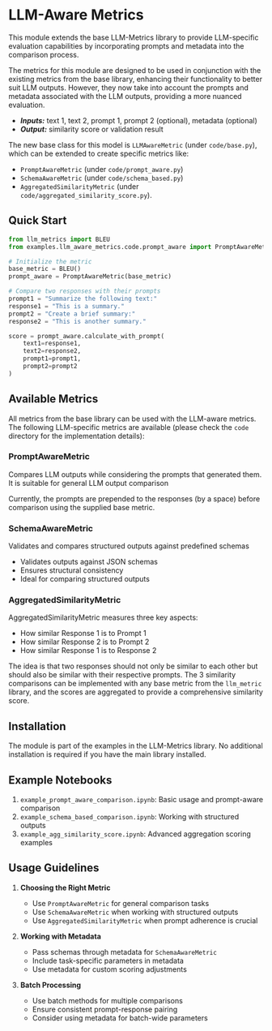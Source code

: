 # LLM-Aware Metrics

This module extends the base LLM-Metrics library to provide LLM-specific evaluation capabilities by incorporating prompts and metadata into the comparison process.

The metrics for this module are designed to be used in conjunction with the existing metrics from the base library, enhancing their functionality to better suit LLM outputs. However, they now take into account the prompts and metadata associated with the LLM outputs, providing a more nuanced evaluation.

* **_Inputs:_** text 1, text 2, prompt 1, prompt 2 (optional), metadata (optional)
* **_Output:_** similarity score or validation result

The new base class for this model is `LLMAwareMetric` (under `code/base.py`), which can be extended to create specific metrics like:
* `PromptAwareMetric` (under `code/prompt_aware.py`)
* `SchemaAwareMetric` (under `code/schema_based.py`)
* `AggregatedSimilarityMetric` (under `code/aggregated_similarity_score.py`).


## Quick Start

```python
from llm_metrics import BLEU
from examples.llm_aware_metrics.code.prompt_aware import PromptAwareMetric

# Initialize the metric
base_metric = BLEU()
prompt_aware = PromptAwareMetric(base_metric)

# Compare two responses with their prompts
prompt1 = "Summarize the following text:"
response1 = "This is a summary."
prompt2 = "Create a brief summary:"
response2 = "This is another summary."

score = prompt_aware.calculate_with_prompt(
    text1=response1,
    text2=response2,
    prompt1=prompt1,
    prompt2=prompt2
)
```

## Available Metrics
All metrics from the base library can be used with the LLM-aware metrics. The following LLM-specific metrics are available (please check the `code` directory for the implementation details):

### PromptAwareMetric
Compares LLM outputs while considering the prompts that generated them. It is suitable for general LLM output comparison

Currently, the prompts are prepended to the responses (by a space) before comparison using the supplied base metric.

### SchemaAwareMetric
Validates and compares structured outputs against predefined schemas
   - Validates outputs against JSON schemas
   - Ensures structural consistency
   - Ideal for comparing structured outputs

### AggregatedSimilarityMetric
AggregatedSimilarityMetric measures three key aspects:
- How similar Response 1 is to Prompt 1
- How similar Response 2 is to Prompt 2
- How similar Response 1 is to Response 2

The idea is that two responses should not only be similar to each other but should also be similar with their respective prompts.
The 3 similarity comparisons can be implemented with any base metric from the `llm_metric` library, and the scores are aggregated to provide a comprehensive similarity score.

## Installation

The module is part of the examples in the LLM-Metrics library. No additional installation is required if you have the main library installed.

## Example Notebooks

1. `example_prompt_aware_comparison.ipynb`: Basic usage and prompt-aware comparison
2. `example_schema_based_comparison.ipynb`: Working with structured outputs
3. `example_agg_similarity_score.ipynb`: Advanced aggregation scoring examples


## Usage Guidelines

1. **Choosing the Right Metric**
   - Use `PromptAwareMetric` for general comparison tasks
   - Use `SchemaAwareMetric` when working with structured outputs
   - Use `AggregatedSimilarityMetric` when prompt adherence is crucial

2. **Working with Metadata**
   - Pass schemas through metadata for `SchemaAwareMetric`
   - Include task-specific parameters in metadata
   - Use metadata for custom scoring adjustments

3. **Batch Processing**
   - Use batch methods for multiple comparisons
   - Ensure consistent prompt-response pairing
   - Consider using metadata for batch-wide parameters

